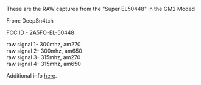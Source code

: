 These are the RAW captures from the "Super EL50448" in the GM2 Moded<p>
From: DeepSn4tch<br>
  
[FCC ID - 2A5FO-EL-50448](https://apps.fcc.gov/oetcf/eas/reports/ViewExhibitReport.cfm?mode=Exhibits&RequestTimeout=500&calledFromFrame=Y&application_id=jSEH4oUiEMAoC8Z7ZYuouA%3D%3D&fcc_id=2A5FO-EL-50448)

raw signal 1- 300mhz, am270<br>
raw signal 2- 300mhz, am650<br>
raw signal 3- 315mhz, am270<br>
raw signal 4- 315mhz, am650

Additional info [here](http://www.el50448.com/tpms-tools/2-super-el-50448-tpms-relearn-tool-S508.html).